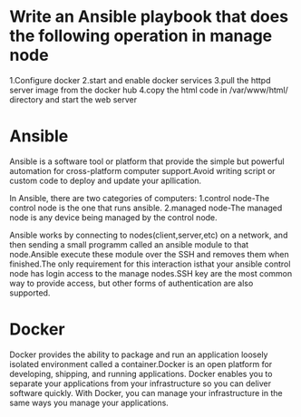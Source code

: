 # Write an Ansible playbook that does the following operation in manage node

1.Configure docker
2.start and enable docker services
3.pull the httpd server image from the docker hub
4.copy the html code in /var/www/html/ directory and start the web server

# Ansible

Ansible is a software tool or platform that provide the simple but powerful automation for cross-platform computer support.Avoid writing script or custom code to deploy and update your apllication.

In Ansible, there are two categories of computers:
1.control node-The control node is the one that runs ansible.
2.managed node-The managed node is any device being managed by the control node.

Ansible works by connecting to nodes(client,server,etc) on a network, and then sending a small programm called an ansible module to that node.Ansible execute these module over the SSH and removes them when finished.The only requirement for this interaction isthat your ansible control node has login access to the manage nodes.SSH key are the most common way to provide access, but other forms of authentication are also supported.

# Docker

Docker provides the ability to package and run an application loosely isolated environment called a container.Docker is an open platform for developing, shipping, and running applications. Docker enables you to separate your applications from your infrastructure so you can deliver software quickly. With Docker, you can manage your infrastructure in the same ways you manage your applications.
